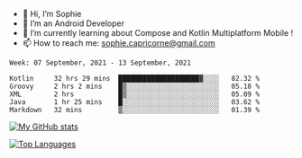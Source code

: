 - 👋 Hi, I’m Sophie
- 👀 I’m an Android Developer
- 🌱 I’m currently learning about Compose and Kotlin Multiplatform Mobile !
- 📫 How to reach me: sophie.capricorne@gmail.com


<!--START_SECTION:waka-->
```text
Week: 07 September, 2021 - 13 September, 2021

Kotlin     32 hrs 29 mins  ████████████████████▓░░░░   82.32 % 
Groovy     2 hrs 2 mins    █▒░░░░░░░░░░░░░░░░░░░░░░░   05.18 % 
XML        2 hrs           █▒░░░░░░░░░░░░░░░░░░░░░░░   05.09 % 
Java       1 hr 25 mins    █░░░░░░░░░░░░░░░░░░░░░░░░   03.62 % 
Markdown   32 mins         ▒░░░░░░░░░░░░░░░░░░░░░░░░   01.39 % 
```
<!--END_SECTION:waka-->

[![My GitHub stats](https://github-readme-stats.vercel.app/api?username=sophicapri&show_icons=true&theme=buefy)](https://github.com/anuraghazra/github-readme-stats)

[![Top Languages](https://github-readme-stats.vercel.app/api/top-langs/?username=sophicapri&langs_count=3&layout=compact)](https://github.com/anuraghazra/github-readme-stats)

